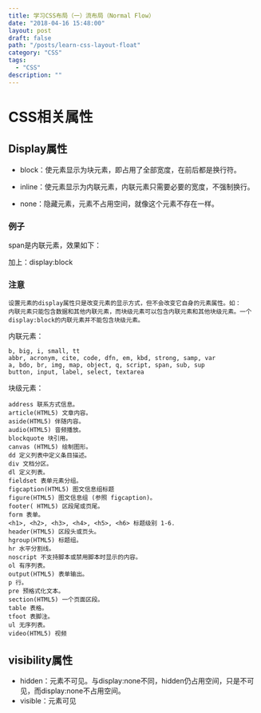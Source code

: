 ```yaml
---
title: 学习CSS布局（一）流布局（Normal Flow）
date: "2018-04-16 15:48:00"
layout: post
draft: false
path: "/posts/learn-css-layout-float"
category: "CSS"
tags:
  - "CSS"
description: ""
---
```


# CSS相关属性

## Display属性
* block：使元素显示为块元素，即占用了全部宽度，在前后都是换行符。

* inline：使元素显示为内联元素，内联元素只需要必要的宽度，不强制换行。

* none：隐藏元素，元素不占用空间，就像这个元素不存在一样。

### 例子

span是内联元素，效果如下：

<script async src="//jsrun.net/rUZKp/embed/result,html/light/"></script>

加上：display:block

<script async src="//jsrun.net/mUZKp/embed/html,css,result/light/"></script>

### 注意

    设置元素的display属性只是改变元素的显示方式，但不会改变它自身的元素属性。如：
    内联元素只能包含数据和其他内联元素，而块级元素可以包含内联元素和其他块级元素。一个display:block的内联元素并不能包含块级元素。

内联元素： 
```
b, big, i, small, tt 
abbr, acronym, cite, code, dfn, em, kbd, strong, samp, var 
a, bdo, br, img, map, object, q, script, span, sub, sup 
button, input, label, select, textarea 
```

块级元素：
```
address 联系方式信息。 
article(HTML5) 文章内容。 
aside(HTML5) 伴随内容。 
audio(HTML5) 音频播放。 
blockquote 块引用。 
canvas (HTML5) 绘制图形。 
dd 定义列表中定义条目描述。 
div 文档分区。 
dl 定义列表。 
fieldset 表单元素分组。 
figcaption(HTML5) 图文信息组标题 
figure(HTML5) 图文信息组 (参照 figcaption)。 
footer( HTML5) 区段尾或页尾。 
form 表单。 
<h1>, <h2>, <h3>, <h4>, <h5>, <h6> 标题级别 1-6. 
header(HTML5) 区段头或页头。 
hgroup(HTML5) 标题组。 
hr 水平分割线。 
noscript 不支持脚本或禁用脚本时显示的内容。 
ol 有序列表。 
output(HTML5) 表单输出。 
p 行。 
pre 预格式化文本。 
section(HTML5) 一个页面区段。 
table 表格。 
tfoot 表脚注。 
ul 无序列表。 
video(HTML5) 视频
```

## visibility属性

* hidden：元素不可见。与display:none不同，hidden仍占用空间，只是不可见，而display:none不占用空间。
* visible：元素可见
